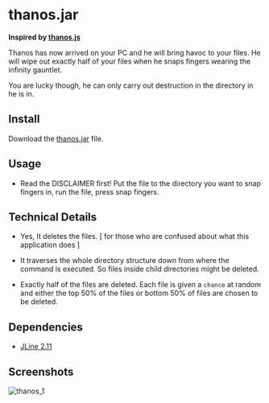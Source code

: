 # thanos.jar
**Inspired by [thanos.js](https://github.com/anandundavia/thanos-js)**

Thanos has now arrived on your PC and he will bring havoc to your files.
He will wipe out exactly half of your files when he snaps fingers wearing the infinity gauntlet.

You are lucky though, he can only carry out destruction in the directory in he is in.

## Install

Download the [thanos.jar](https://github.com/aeris170/thanos.jar/raw/master/thanos.jar) file.

## Usage

- Read the DISCLAIMER first! Put the file to the directory you want to snap fingers in, run the file, press snap fingers.

## Technical Details

- Yes, It deletes the files. [ for those who are confused about what this application does ]

- It traverses the whole directory structure down from where the command is executed. So files inside child directories might be deleted.

- Exactly half of the files are deleted. Each file is given a `chance` at random and either the top 50% of the files or bottom 50% of files are chosen to be deleted.

## Dependencies
  * [JLine 2.11](https://github.com/jline/jline2)

## Screenshots
![thanos_1](https://user-images.githubusercontent.com/25724155/60385503-8d6acc00-9a92-11e9-82d5-c8207d7f34e0.png)